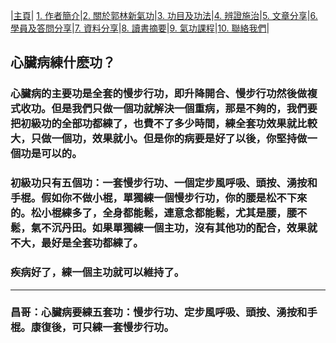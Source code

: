 |[主頁](/README.md)| [1. 作者簡介](/a10.md)|[2. 關於郭林新氣功](/a1.md)|[3. 功目及功法](/a2.md)|[4. 辨證施治](/a3.md)|[5. 文章分享](/a5.md)|[6. 學員及答問分享](/a6.md)|[7. 資料分享](/a7.md)|[8. 讀書摘要](/a4.md)|[9. 氣功課程](/郭林新氣功課程.md)|[10. 聯絡我們](/a9.md)|

## 心臟病練什麽功？

### 心臟病的主要功是全套的慢步行功，即升降開合、慢步行功然後做複式收功。但是我們只做一個功就解決一個重病，那是不夠的，我們要把初級功的全部功都練了，也費不了多少時間，練全套功效果就比較大，只做一個功，效果就小。但是你的病要是好了以後，你堅持做一個功是可以的。

### 初級功只有五個功：一套慢步行功、一個定步風呼吸、頭按、湧按和手棍。假如你不做小棍，單獨練一個慢步行功，你的腰是松不下來的。松小棍練多了，全身都能鬆，連意念都能鬆，尤其是腰，腰不鬆，氣不沉丹田。如果單獨練一個主功，沒有其他功的配合，效果就不大，最好是全套功都練了。

### 疾病好了，練一個主功就可以維持了。

---------------------------------------------------------------------------------------
### 昌哥：心臟病要練五套功：慢步行功、定步風呼吸、頭按、湧按和手棍。康復後，可只練一套慢步行功。
